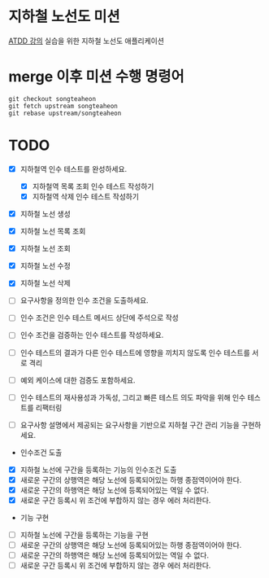 # 지하철 노선도 미션
[ATDD 강의](https://edu.nextstep.camp/c/R89PYi5H) 실습을 위한 지하철 노선도 애플리케이션

# merge 이후 미션 수행 명령어
```
git checkout songteaheon  
git fetch upstream songteaheon  
git rebase upstream/songteaheon
```  


# TODO
- [x] 지하철역 인수 테스트를 완성하세요.
  - [x] 지하철역 목록 조회 인수 테스트 작성하기
  - [x] 지하철역 삭제 인수 테스트 작성하기

- [x] 지하철 노선 생성
- [x] 지하철 노선 목록 조회
- [x] 지하철 노선 조회
- [x] 지하철 노선 수정
- [x] 지하철 노선 삭제

- [ ] 요구사항을 정의한 인수 조건을 도출하세요.
- [ ] 인수 조건은 인수 테스트 메서드 상단에 주석으로 작성
- [ ] 인수 조건을 검증하는 인수 테스트를 작성하세요.
- [ ] 인수 테스트의 결과가 다른 인수 테스트에 영향을 끼치지 않도록 인수 테스트를 서로 격리
- [ ] 예외 케이스에 대한 검증도 포함하세요.
- [ ] 인수 테스트의 재사용성과 가독성, 그리고 빠른 테스트 의도 파악을 위해 인수 테스트를 리팩터링
- [ ] 요구사항 설명에서 제공되는 요구사항을 기반으로 지하철 구간 관리 기능을 구현하세요.

- 인수조건 도출
- [x] 지하철 노선에 구간을 등록하는 기능의 인수조건 도출
- [x] 새로운 구간의 상행역은 해당 노선에 등록되어있는 하행 종점역이어야 한다.
- [x] 새로운 구간의 하행역은 해당 노선에 등록되어있는 역일 수 없다.
- [x] 새로운 구간 등록시 위 조건에 부합하지 않는 경우 에러 처리한다.

- 기능 구현
- [ ] 지하철 노선에 구간을 등록하는 기능을 구현
- [ ] 새로운 구간의 상행역은 해당 노선에 등록되어있는 하행 종점역이어야 한다.
- [ ] 새로운 구간의 하행역은 해당 노선에 등록되어있는 역일 수 없다.
- [ ] 새로운 구간 등록시 위 조건에 부합하지 않는 경우 에러 처리한다.